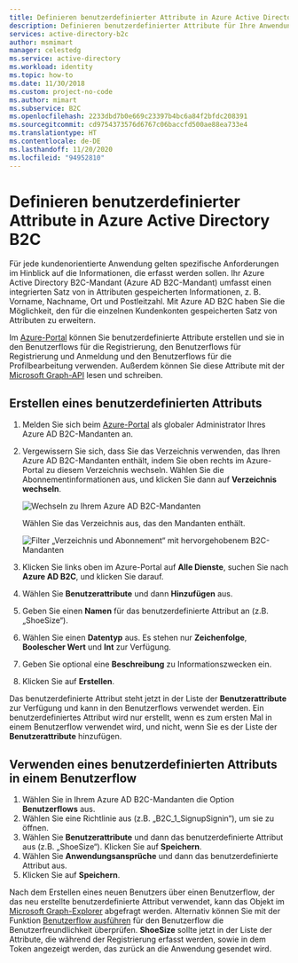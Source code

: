 ```yaml
---
title: Definieren benutzerdefinierter Attribute in Azure Active Directory B2C | Microsoft-Dokumentation
description: Definieren benutzerdefinierter Attribute für Ihre Anwendung in Azure Active Directory B2C zum Erfassen von Informationen zu Ihren Kunden.
services: active-directory-b2c
author: msmimart
manager: celestedg
ms.service: active-directory
ms.workload: identity
ms.topic: how-to
ms.date: 11/30/2018
ms.custom: project-no-code
ms.author: mimart
ms.subservice: B2C
ms.openlocfilehash: 2233dbd7b0e669c23397b4bc6a84f2bfdc208391
ms.sourcegitcommit: cd9754373576d6767c06baccfd500ae88ea733e4
ms.translationtype: HT
ms.contentlocale: de-DE
ms.lasthandoff: 11/20/2020
ms.locfileid: "94952810"
---
```

# <a name="define-custom-attributes-in-azure-active-directory-b2c"></a>Definieren benutzerdefinierter Attribute in Azure Active Directory B2C

 Für jede kundenorientierte Anwendung gelten spezifische Anforderungen im Hinblick auf die Informationen, die erfasst werden sollen. Ihr Azure Active Directory B2C-Mandant (Azure AD B2C-Mandant) umfasst einen integrierten Satz von in Attributen gespeicherten Informationen, z. B. Vorname, Nachname, Ort und Postleitzahl. Mit Azure AD B2C haben Sie die Möglichkeit, den für die einzelnen Kundenkonten gespeicherten Satz von Attributen zu erweitern.

 Im [Azure-Portal](https://portal.azure.com/) können Sie benutzerdefinierte Attribute erstellen und sie in den Benutzerflows für die Registrierung, den Benutzerflows für Registrierung und Anmeldung und den Benutzerflows für die Profilbearbeitung verwenden. Außerdem können Sie diese Attribute mit der [Microsoft Graph-API](manage-user-accounts-graph-api.md) lesen und schreiben.

## <a name="create-a-custom-attribute"></a>Erstellen eines benutzerdefinierten Attributs

1. Melden Sie sich beim [Azure-Portal](https://portal.azure.com/) als globaler Administrator Ihres Azure AD B2C-Mandanten an.
2. Vergewissern Sie sich, dass Sie das Verzeichnis verwenden, das Ihren Azure AD B2C-Mandanten enthält, indem Sie oben rechts im Azure-Portal zu diesem Verzeichnis wechseln. Wählen Sie die Abonnementinformationen aus, und klicken Sie dann auf **Verzeichnis wechseln**.

    ![Wechseln zu Ihrem Azure AD B2C-Mandanten](./media/user-flow-custom-attributes/switch-directories.png)

    Wählen Sie das Verzeichnis aus, das den Mandanten enthält.

    ![Filter „Verzeichnis und Abonnement“ mit hervorgehobenem B2C-Mandanten](./media/user-flow-custom-attributes/select-directory.PNG)

3. Klicken Sie links oben im Azure-Portal auf **Alle Dienste**, suchen Sie nach **Azure AD B2C**, und klicken Sie darauf.
4. Wählen Sie **Benutzerattribute** und dann **Hinzufügen** aus.
5. Geben Sie einen **Namen** für das benutzerdefinierte Attribut an (z.B. „ShoeSize“).
6. Wählen Sie einen **Datentyp** aus. Es stehen nur **Zeichenfolge**, **Boolescher Wert** und **Int** zur Verfügung.
7. Geben Sie optional eine **Beschreibung** zu Informationszwecken ein.
8. Klicken Sie auf **Erstellen**.

Das benutzerdefinierte Attribut steht jetzt in der Liste der **Benutzerattribute** zur Verfügung und kann in den Benutzerflows verwendet werden. Ein benutzerdefiniertes Attribut wird nur erstellt, wenn es zum ersten Mal in einem Benutzerflow verwendet wird, und nicht, wenn Sie es der Liste der **Benutzerattribute** hinzufügen.

## <a name="use-a-custom-attribute-in-your-user-flow"></a>Verwenden eines benutzerdefinierten Attributs in einem Benutzerflow

1. Wählen Sie in Ihrem Azure AD B2C-Mandanten die Option **Benutzerflows** aus.
1. Wählen Sie eine Richtlinie aus (z.B. „B2C_1_SignupSignin“), um sie zu öffnen.
1. Wählen Sie **Benutzerattribute** und dann das benutzerdefinierte Attribut aus (z.B. „ShoeSize“). Klicken Sie auf **Speichern**.
1. Wählen Sie **Anwendungsansprüche** und dann das benutzerdefinierte Attribut aus.
1. Klicken Sie auf **Speichern**.

Nach dem Erstellen eines neuen Benutzers über einen Benutzerflow, der das neu erstellte benutzerdefinierte Attribut verwendet, kann das Objekt im [Microsoft Graph-Explorer](https://developer.microsoft.com/graph/graph-explorer) abgefragt werden. Alternativ können Sie mit der Funktion [Benutzerflow ausführen](./tutorial-create-user-flows.md) für den Benutzerflow die Benutzerfreundlichkeit überprüfen. **ShoeSize** sollte jetzt in der Liste der Attribute, die während der Registrierung erfasst werden, sowie in dem Token angezeigt werden, das zurück an die Anwendung gesendet wird.